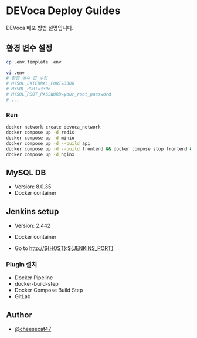 # DEVoca Deploy Guides

DEVoca 배포 방법 설명입니다.

## 환경 변수 설정

```bash
cp .env.template .env

vi .env
# 환경 변수 값 수정
# MYSQL_EXTERNAL_PORT=3306
# MYSQL_PORT=3306
# MYSQL_ROOT_PASSWORD=your_root_password
# ...
```

### Run

```bash
docker network create devoca_network
docker compose up -d redis
docker compose up -d minio
docker compose up -d --build api
docker compose up -d --build frontend && docker compose stop frontend && docker compose rm -f frontend
docker compose up -d nginx
```

## MySQL DB

- Version: 8.0.35
- Docker container

## Jenkins setup

- Version: 2.442
- Docker container

- Go to <http://${HOST}:${JENKINS_PORT}>

### Plugin 설치

- Docker Pipeline
- docker-build-step
- Docker Compose Build Step
- GitLab

## Author

- [@cheesecat47](https://github.com/cheesecat47)
